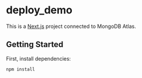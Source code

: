 # deploy_demo

This is a [Next.js](https://nextjs.org) project connected to MongoDB Atlas.

## Getting Started

First, install dependencies:

```bash
npm install
